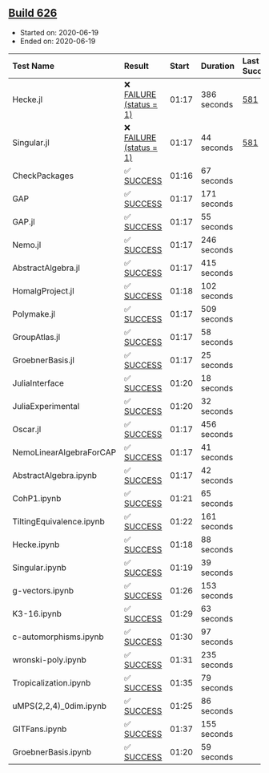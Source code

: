## [Build 626](https://oscarci.mathematik.uni-kl.de/job/oscar-julia-1.4/626/)

* Started on: 2020-06-19
* Ended on: 2020-06-19

| Test Name    | Result | Start | Duration | Last Success | First Failure |
|:-------------|:-------|:------|:---------|:-------------|:--------------|
| Hecke.jl | ❌ [FAILURE (status = 1)](https://oscarci.mathematik.uni-kl.de/job/oscar-julia-1.4/626/artifact/logs/build-626/Hecke.jl.log) | 01:17 | 386 seconds | [581](https://oscarci.mathematik.uni-kl.de/job/oscar-julia-1.4/581/) | [582](https://oscarci.mathematik.uni-kl.de/job/oscar-julia-1.4/582/) |
| Singular.jl | ❌ [FAILURE (status = 1)](https://oscarci.mathematik.uni-kl.de/job/oscar-julia-1.4/626/artifact/logs/build-626/Singular.jl.log) | 01:17 | 44 seconds | [581](https://oscarci.mathematik.uni-kl.de/job/oscar-julia-1.4/581/) | [582](https://oscarci.mathematik.uni-kl.de/job/oscar-julia-1.4/582/) |
| CheckPackages | ✅ [SUCCESS](https://oscarci.mathematik.uni-kl.de/job/oscar-julia-1.4/626/artifact/logs/build-626/CheckPackages.log) | 01:16 | 67 seconds |  |  |
| GAP | ✅ [SUCCESS](https://oscarci.mathematik.uni-kl.de/job/oscar-julia-1.4/626/artifact/logs/build-626/GAP.log) | 01:17 | 171 seconds |  |  |
| GAP.jl | ✅ [SUCCESS](https://oscarci.mathematik.uni-kl.de/job/oscar-julia-1.4/626/artifact/logs/build-626/GAP.jl.log) | 01:17 | 55 seconds |  |  |
| Nemo.jl | ✅ [SUCCESS](https://oscarci.mathematik.uni-kl.de/job/oscar-julia-1.4/626/artifact/logs/build-626/Nemo.jl.log) | 01:17 | 246 seconds |  |  |
| AbstractAlgebra.jl | ✅ [SUCCESS](https://oscarci.mathematik.uni-kl.de/job/oscar-julia-1.4/626/artifact/logs/build-626/AbstractAlgebra.jl.log) | 01:17 | 415 seconds |  |  |
| HomalgProject.jl | ✅ [SUCCESS](https://oscarci.mathematik.uni-kl.de/job/oscar-julia-1.4/626/artifact/logs/build-626/HomalgProject.jl.log) | 01:18 | 102 seconds |  |  |
| Polymake.jl | ✅ [SUCCESS](https://oscarci.mathematik.uni-kl.de/job/oscar-julia-1.4/626/artifact/logs/build-626/Polymake.jl.log) | 01:17 | 509 seconds |  |  |
| GroupAtlas.jl | ✅ [SUCCESS](https://oscarci.mathematik.uni-kl.de/job/oscar-julia-1.4/626/artifact/logs/build-626/GroupAtlas.jl.log) | 01:17 | 58 seconds |  |  |
| GroebnerBasis.jl | ✅ [SUCCESS](https://oscarci.mathematik.uni-kl.de/job/oscar-julia-1.4/626/artifact/logs/build-626/GroebnerBasis.jl.log) | 01:17 | 25 seconds |  |  |
| JuliaInterface | ✅ [SUCCESS](https://oscarci.mathematik.uni-kl.de/job/oscar-julia-1.4/626/artifact/logs/build-626/JuliaInterface.log) | 01:20 | 18 seconds |  |  |
| JuliaExperimental | ✅ [SUCCESS](https://oscarci.mathematik.uni-kl.de/job/oscar-julia-1.4/626/artifact/logs/build-626/JuliaExperimental.log) | 01:20 | 32 seconds |  |  |
| Oscar.jl | ✅ [SUCCESS](https://oscarci.mathematik.uni-kl.de/job/oscar-julia-1.4/626/artifact/logs/build-626/Oscar.jl.log) | 01:17 | 456 seconds |  |  |
| NemoLinearAlgebraForCAP | ✅ [SUCCESS](https://oscarci.mathematik.uni-kl.de/job/oscar-julia-1.4/626/artifact/logs/build-626/NemoLinearAlgebraForCAP.log) | 01:17 | 41 seconds |  |  |
| AbstractAlgebra.ipynb | ✅ [SUCCESS](https://oscarci.mathematik.uni-kl.de/job/oscar-julia-1.4/626/artifact/logs/build-626/AbstractAlgebra.ipynb.log) | 01:17 | 42 seconds |  |  |
| CohP1.ipynb | ✅ [SUCCESS](https://oscarci.mathematik.uni-kl.de/job/oscar-julia-1.4/626/artifact/logs/build-626/CohP1.ipynb.log) | 01:21 | 65 seconds |  |  |
| TiltingEquivalence.ipynb | ✅ [SUCCESS](https://oscarci.mathematik.uni-kl.de/job/oscar-julia-1.4/626/artifact/logs/build-626/TiltingEquivalence.ipynb.log) | 01:22 | 161 seconds |  |  |
| Hecke.ipynb | ✅ [SUCCESS](https://oscarci.mathematik.uni-kl.de/job/oscar-julia-1.4/626/artifact/logs/build-626/Hecke.ipynb.log) | 01:18 | 88 seconds |  |  |
| Singular.ipynb | ✅ [SUCCESS](https://oscarci.mathematik.uni-kl.de/job/oscar-julia-1.4/626/artifact/logs/build-626/Singular.ipynb.log) | 01:19 | 39 seconds |  |  |
| g-vectors.ipynb | ✅ [SUCCESS](https://oscarci.mathematik.uni-kl.de/job/oscar-julia-1.4/626/artifact/logs/build-626/g-vectors.ipynb.log) | 01:26 | 153 seconds |  |  |
| K3-16.ipynb | ✅ [SUCCESS](https://oscarci.mathematik.uni-kl.de/job/oscar-julia-1.4/626/artifact/logs/build-626/K3-16.ipynb.log) | 01:29 | 63 seconds |  |  |
| c-automorphisms.ipynb | ✅ [SUCCESS](https://oscarci.mathematik.uni-kl.de/job/oscar-julia-1.4/626/artifact/logs/build-626/c-automorphisms.ipynb.log) | 01:30 | 97 seconds |  |  |
| wronski-poly.ipynb | ✅ [SUCCESS](https://oscarci.mathematik.uni-kl.de/job/oscar-julia-1.4/626/artifact/logs/build-626/wronski-poly.ipynb.log) | 01:31 | 235 seconds |  |  |
| Tropicalization.ipynb | ✅ [SUCCESS](https://oscarci.mathematik.uni-kl.de/job/oscar-julia-1.4/626/artifact/logs/build-626/Tropicalization.ipynb.log) | 01:35 | 79 seconds |  |  |
| uMPS(2,2,4)_0dim.ipynb | ✅ [SUCCESS](https://oscarci.mathematik.uni-kl.de/job/oscar-julia-1.4/626/artifact/logs/build-626/uMPS-2-2-4-_0dim.ipynb.log) | 01:25 | 86 seconds |  |  |
| GITFans.ipynb | ✅ [SUCCESS](https://oscarci.mathematik.uni-kl.de/job/oscar-julia-1.4/626/artifact/logs/build-626/GITFans.ipynb.log) | 01:37 | 155 seconds |  |  |
| GroebnerBasis.ipynb | ✅ [SUCCESS](https://oscarci.mathematik.uni-kl.de/job/oscar-julia-1.4/626/artifact/logs/build-626/GroebnerBasis.ipynb.log) | 01:20 | 59 seconds |  |  |
